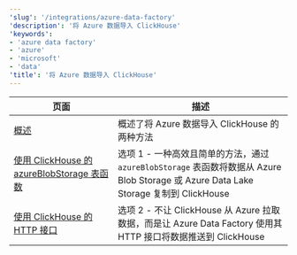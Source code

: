 ```yaml
---
'slug': '/integrations/azure-data-factory'
'description': '将 Azure 数据导入 ClickHouse'
'keywords':
- 'azure data factory'
- 'azure'
- 'microsoft'
- 'data'
'title': '将 Azure 数据导入 ClickHouse'
---
```




| 页面                                                                              | 描述                                                                                                                                                                   |
|-----------------------------------------------------------------------------------|------------------------------------------------------------------------------------------------------------------------------------------------------------------------|
| [概述](./overview.md)                                                         | 概述了将 Azure 数据导入 ClickHouse 的两种方法                                                                                                                        |
| [使用 ClickHouse 的 azureBlobStorage 表函数](./using_azureblobstorage.md) | 选项 1 - 一种高效且简单的方法，通过 `azureBlobStorage` 表函数将数据从 Azure Blob Storage 或 Azure Data Lake Storage 复制到 ClickHouse                             |
| [使用 ClickHouse 的 HTTP 接口](./using_http_interface.md)                    | 选项 2 - 不让 ClickHouse 从 Azure 拉取数据，而是让 Azure Data Factory 使用其 HTTP 接口将数据推送到 ClickHouse                                                       |
